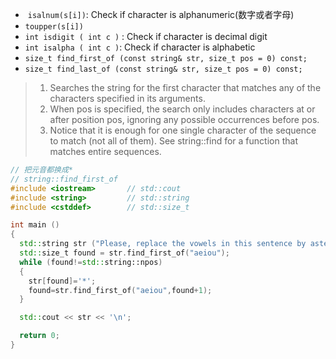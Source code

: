 *  ```isalnum(s[i])```: Check if character is alphanumeric(数字或者字母)
* ```toupper(s[i])```
* ```int isdigit ( int c )``` : Check if character is decimal digit
* ```int isalpha ( int c )```: Check if character is alphabetic
* ```size_t find_first_of (const string& str, size_t pos = 0) const;```
* ```size_t find_last_of (const string& str, size_t pos = 0) const;``` 

>
> 1. Searches the string for the first character that matches any of the characters specified in its arguments.
> 2. When pos is specified, the search only includes characters at or after position pos, ignoring any possible occurrences before pos.
> 3. Notice that it is enough for one single character of the sequence to match (not all of them). See string::find for a function that matches entire sequences.
```c++
// 把元音都换成*
// string::find_first_of
#include <iostream>       // std::cout
#include <string>         // std::string
#include <cstddef>        // std::size_t

int main ()
{
  std::string str ("Please, replace the vowels in this sentence by asterisks.");
  std::size_t found = str.find_first_of("aeiou");
  while (found!=std::string::npos)
  {
    str[found]='*';
    found=str.find_first_of("aeiou",found+1);
  }

  std::cout << str << '\n';

  return 0;
}

```
